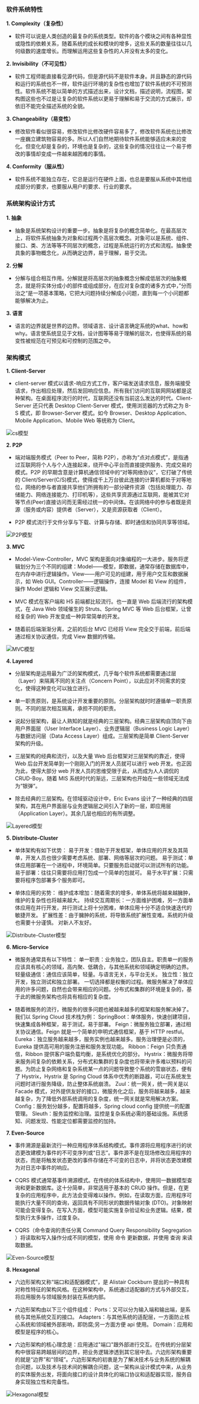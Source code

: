 ### 软件系统特性

**1. Complexity（复杂性）**

- 软件可以说是人类创造的最复杂的系统类型。软件的各个模块之间有各种显性或隐性的依赖关系，随着系统的成长和模块的增多，这些关系的数量往往以几何级数的速度增长。而理解运用这些复杂性的人并没有太多的变化。

**2. Invisibility（不可见性）**

- 软件工程师能直接看见源代码，但是源代码不是软件本身。并且静态的源代码和运行的系统也不一样，软件运行环境的复杂性也增加了软件系统的不可预测性。软件系统不能以简单的方式描述出来，设计文档，描述说明，流程图，架构图这些也不过是让复杂的软件系统以更易于理解和易于交流的方式展示，却依旧不能完全描述系统的全貌。

**3. Changeability（易变性）**

- 修改软件看似很容易，修改软件比修改硬件容易多了，修改软件系统也比修改一座巍立建筑物容易的多。所以人们自然地期待软件系统能够适应未来的变化。但变化却是复杂的，环境也是复杂的，这些复杂的情况往往让一个易于修改的事情却变成一件越来越困难的事情。

**4. Conformity（服从性）**

- 软件系统不能独立存在，它总是运行在硬件上面，也总是要服从系统中其他组成部分的要求，也要服从用户的要求、行业的要求。

### 系统架构设计方式

**1. 抽象**

- 抽象是系统架构设计的重要一步。抽象是将复杂的概念简单化。在最高层次上，将软件系统抽象为对象和过程两个高层次概念。对象可以是系统、组件、接口、类、方法等等不同层次的概念，过程是系统运行的方式和流程。抽象使具象的事物概念化，从而确定边界，易于理解，易于交流。

**2. 分解**

- 分解与组合相互作用。分解就是将高层次的抽象概念分解成低层次的抽象概念，就是将实体分成小的部件或组成部分，在应对复杂度的诸多方式中，”分而治之“是一项基本策略，它把大问题持续分解成小问题，直到每一个小问题都能够解决为止。

**3. 语言**

- 语言的边界就是世界的边界。领域语言、设计语言确定系统的what、how和why。语言使系统显见于文档，设计图等等易于理解的层次，也使得系统的易变性被规范在可预见和可控制的范围之中。

### 架构模式

**1. Client-Server**

- client-server 模式以请求-响应方式工作，客户端发送请求信息，服务端接受请求，作出相应处理，然后发回响应信息。所有我们访问的互联网网站都是这种架构。在桌面程序流行的时代，互联网还没有当前这么发达的时代。Client-Server 还只代表 Desktop Client-Server 模式，使用浏览器的方式称之为 B-S 模式，即 Browser-Server 模式。如今 Browser、Desktop Application、Mobile Application、Mobile Web 等统称为 Client。

![cs模型](../img/ui_img/sa1.png)

**2. P2P**

- 端对端服务模式（Peer to Peer，简称 P2P），亦称为“点对点模式”，是指通过互联网将个人与个人连接起来，绕开中心平台而直接提供服务、完成交易的模式。P2P 的早期含意是计算机通信领域中的“对等网络协议”，它打破了传统的 Client/Server(C/S)模式，使得成千上万台彼此连接的计算机都处于对等地位，网络的参与者直接共享他们所拥有的一部分硬件资源（包括处理能力、存储能力、网络连接能力、打印机等），这些共享资源通过互联网，能被其它对等节点(Peer)直接访问而无需经过统一的中间体。在该网络中的参与者既是资源（服务或内容）提供者（Server），又是资源获取者（Client）。

- P2P 模式流行于文件分享与下载、计算与存储、即时通信和协同共享等领域。

![P2P模型](../img/ui_img/sa2.png)

**3. MVC**

- Model-View-Controller，MVC 架构是面向对象编程的一大进步。服务将逻辑划分为三个不同的组建：Model——模型，即数据，通常存储在数据库中，在内存中进行逻辑操作。View——用户可见的组建，用于用户交互和数据展示，如 Web GUI。Controller——逻辑操作，连接 Model 和 View 的组件，操作 Model 逻辑和 View 交互展示逻辑。

- MVC 模式在客户端和 H5 前端都比较流行。也一直是 Web 后端流行的架构模式，在 Java Web 领域催生的 Struts、Spring MVC 等 Web 后台框架，让曾经复杂的 Web 开发变成一种异常简单的开发。

- 随着前后端渐渐分离，之前的后台 MVC 已经将 View 完全交于前端，前后端通过相关协议通信，完成 View 数据的传输。

![MVC模型](../img/ui_img/sa3.png)

**4. Layered**

- 分层架构是运用最为广泛的架构模式，几乎每个软件系统都需要通过层（Layer）来隔离不同的关注点（Concern Point），以此应对不同需求的变化，使得这种变化可以独立进行。

- 单一职责原则，是系统设计开发重要的原则。分层架构就时时遵循单一职责原则。不同的层次相互隔离，承担不同的职责。

- 说起分层架构，最让人熟知的就是经典的三层架构。经典三层架构自顶向下由用户界面层（User Interface Layer）、业务逻辑层（Business Logic Layer）与数据访问层（Data Access Layer）组成。三层架构是简单 Client-Server 架构的升级。

- 三层架构的经典和流行，以及大量 Web 后台框架对三层架构的靠近，使得 Web 后台开发简单到一个刚刚入门的开发人员就可以进行 web 开发。也正因为此，使得大部分 web 开发人员的思维受限于此，从而成为人人调侃的 CRUD-Boy。随着 MIS 系统时代的渐远，三层架构也开始在一些领域无法成为“银弹“。

- 除去经典的三层架构。在领域驱动设计中，Eric Evans 设计了一种经典的四层架构，其在用户界面层与业务逻辑层之间引入了新的一层，即应用层（Application Layer）。其余几层也相应的有所调整。

![Layered模型](../img/ui_img/sa4.png)

**5. Distribute-Cluster**

- 单体架构有如下优势：
易于开发：借助于开发框架，单体应用的开发及其简单，开发人员也很少需要考虑系统、部署、网络等层次的问题。
易于测试：单体应用部署在一个进程中，环境简单。只要服务启动就可以测试所有的功能。
易于部署：往往只需要将应用打包成一个简单的包就可。
易于水平扩展：只需要将程序包部署多个服务即可。

- 单体应用的劣势：
维护成本增加：随着需求的增多，单体系统将越来越臃肿，维护的复杂性也将越来越大。
持续交互周期长：一方面维护困难，另一方面单体应用在并行开发，并行测试上将十分困难，单体应用十分不适合快速迭代的敏捷开发。
扩展性差：由于臃肿的系统，将导致系统扩展性变难。系统的升级也需要十分谨慎。
对新人不友好。

![Distribute-Cluster模型](../img/ui_img/sa5.png)

**6. Micro-Service**

- 微服务通常具有以下特性：
单一职责：业务独立，团队自主。职责单一的服务应该具有核心的领域，高内聚、低耦合，与其他系统和领域确定明确的边界。
轻量级通信：通信应该简单，轻量。与语言无关，与平台无关。
独立性：独立开发，独立测试和独立部署。
一切选择都是权衡的过程。微服务解决了单体应用的许多问题，自然也会带来相应的问题。分布式和集群的环境是复杂的，基于此的微服务架构也将具有相应的复杂度。

- 随着微服务的流行，微服务的很多问题也被越来越多的框架和服务解决掉了。我们以 Spring Cloud 技术栈为例：
SpringBoot：单体服务，快速创建项目，快速集成各种框架，易于测试，易于部署。
Feign：微服务独立部署，通过相关协议通信。Feign 就是一个简单的申明式通信框架，基于 HTTP restful。
Eureka：独立服务越来越多，服务实例也越来越多。服务治理便是必须的，Eureka 提供高可用的服务注册和服务发现功能。
Ribbon：Feign 只负责通信，Ribbon 提供客户端负载均衡，是系统优化的部分。
Hystrix：微服务将带来服务间复杂的依赖关系，分布式和集群的复杂度也将带来许多难以预料的问题。为防止复杂网络和复杂系统某一点的问题导致整个系统的雪崩状态，便有了 Hystrix，Hystrix 是 Spring Cloud 体系中优秀的断路器，可以在系统发生问题时进行服务降级，防止整体系统崩溃。
Zuul：统一网关，统一网关是以 Facade 模式，对外提供友好的接口，微服务化之后，服务将越来越多，越来越复杂，为了降低外部系统调用的复杂度，统一网关就是常用解决方案。
Config：服务划分越多，配置将越多，Spring cloud config 提供统一的配置管理。
Sleuth：服务监控和治理。监控是复杂系统必需的基础设施。系统感知、问题发现、性能定位都需要监控的加持。

**7. Even-Source**

- 事件溯源是最新流行一种应用程序体系结构模式。事件源将应用程序进行的状态更改建模为事件的不可变序列或“日志”。事件源不是在现场修改应用程序的状态，而是将触发状态更改的事件存储在不可变的日志中，并将状态更改建模为对日志中事件的响应。

- CQRS 模式通常基事件溯源模式。在传统的体系结构中，使用同一数据模型查询和更新数据库。这十分简单，非常适用于基本的 CRUD 操作。但是，在更复杂的应用程序中，此方法会变得难以操作。例如，在读取方面，应用程序可能执行大量不同的查询，返回具有不同形状的数据传输对象 (DTO)。对象映射可能会变得复杂。在写入方面，模型可能实施复杂验证和业务逻辑。结果，模型执行太多操作，过度复杂。

- CQRS（命令查询的责任分离 Command Query Responsibility Segregation ）将读取和写入操作分成不同的模型，使用 命令 更新数据，并使用 查询 来读取数据。

![Even-Source模型](../img/ui_img/sa6.png)

**8. Hexagonal**

- 六边形架构又称“端口和适配器模式”，是 Alistair Cockburn 提出的一种具有对称性特征的架构风格。在这种架构中，系统通过适配器的方式与外部交互，将应用服务与领域服务封装在系统内部。

- 六边形架构由以下三个组件组成：
Ports：又可以分为输入端和输出端，是系统与其他系统交互的接口。
Adapters：与其他系统的适配层，一方面防止核心系统和领域被外部影响，即防腐;另一方面方便 api 使用。
Domain：应用和模型是程序的核心。

- 六边形架构的核心理念是：应用通过"端口"跟外部进行交互。在传统的分层架构中很容易跨越层间的边界，把业务逻辑渗透到其它层中去。六边形架构重要的就是“边界”和“领域”。六边形架构的初衷是为了解决技术与业务系统的解耦合问题，以及技术与技术间的解耦合问题，这一架构从设计模式中来，从业务的实体服务出发，将面向接口的设计具体化的端口协议和适配器实现，服务自身实现独立性和完备性。

![Hexagonal模型](../img/ui_img/sa7.png)